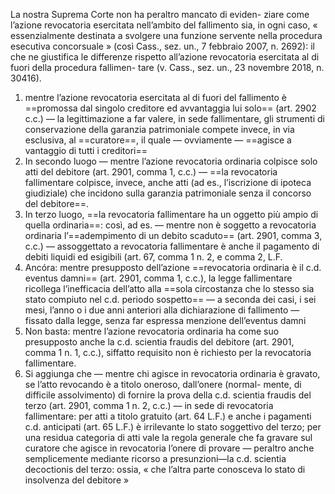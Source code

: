 La nostra Suprema Corte non ha peraltro mancato di eviden-
ziare come l’azione revocatoria esercitata nell’ambito del fallimento
sia, in ogni caso, « essenzialmente destinata a svolgere una funzione
servente nella procedura esecutiva concorsuale » (così Cass., sez. un.,
7 febbraio 2007, n. 2692): il che ne giustifica le differenze rispetto
all’azione revocatoria esercitata al di fuori della procedura fallimen-
tare (v. Cass., sez. un., 23 novembre 2018, n. 30416).

1. mentre l’azione revocatoria esercitata al di fuori del fallimento è ==promossa dal singolo creditore ed avvantaggia lui solo== (art. 2902 c.c.) — la legittimazione a far valere, in sede fallimentare, gli strumenti di conservazione della garanzia patrimoniale compete invece, in via esclusiva, al ==curatore==, il quale — ovviamente — ==agisce a vantaggio di tutti i creditori==
2. In secondo luogo — mentre l’azione revocatoria ordinaria colpisce solo atti del debitore (art. 2901, comma 1, c.c.) — ==la revocatoria fallimentare colpisce, invece, anche atti (ad es., l’iscrizione di ipoteca giudiziale) che incidono sulla garanzia patrimoniale senza il concorso del debitore==.
3. In terzo luogo, ==la revocatoria fallimentare ha un oggetto più ampio di quella ordinaria==: così, ad es. — mentre non è soggetto a revocatoria ordinaria l’==adempimento di un debito scaduto== (art. 2901, comma 3, c.c.) — assoggettato a revocatoria fallimentare è anche il pagamento di debiti liquidi ed esigibili (art. 67, comma 1 n. 2, e comma 2, L.F.
4. Ancóra: mentre presupposto dell’azione ==revocatoria ordinaria è il c.d. eventus damni== (art. 2901, comma 1, c.c.), la legge fallimentare ricollega l’inefficacia dell’atto alla ==sola circostanza che lo stesso sia stato compiuto nel c.d. periodo sospetto== — a seconda dei casi, i sei mesi, l’anno o i due anni anteriori alla dichiarazione di fallimento — fissato dalla legge, senza far espressa menzione dell’eventus damni
5. Non basta: mentre l’azione revocatoria ordinaria ha come suo presupposto anche la c.d. scientia fraudis del debitore (art. 2901, comma 1 n. 1, c.c.), siffatto requisito non è richiesto per la revocatoria fallimentare.
6. Si aggiunga che — mentre chi agisce in revocatoria ordinaria è gravato, se l’atto revocando è a titolo oneroso, dall’onere (normal- mente, di difficile assolvimento) di fornire la prova della c.d. scientia fraudis del terzo (art. 2901, comma 1 n. 2, c.c.) — in sede di revocatoria fallimentare: per atti a titolo gratuito (art. 64 L.F.) e anche i pagamenti c.d. anticipati (art. 65 L.F.) è irrilevante lo stato soggettivo del terzo; per una residua categoria di atti vale la regola generale che fa gravare sul curatore che agisce in revocatoria l’onere di provare — peraltro anche semplicemente mediante ricorso a presunzioni—la c.d. scientia decoctionis del terzo: ossia, « che l’altra parte conosceva lo stato di insolvenza del debitore »